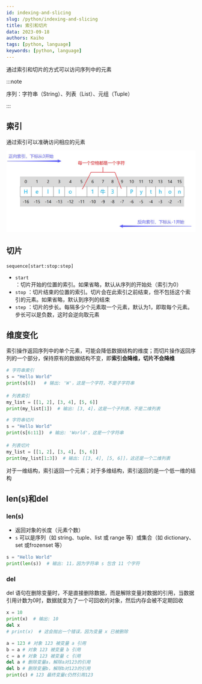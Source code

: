 ```yaml
---
id: indexing-and-slicing
slug: /python/indexing-and-slicing
title: 索引和切片
data: 2023-09-18
authors: Kaiho
tags: [python, language]
keywords: [python, language]
---
```


通过索引和切片的方式可以访问序列中的元素

:::note

序列：字符串（String）、列表（List）、元组（Tuple）

:::

## 索引

通过索引可以准确访问相应的元素

![image-20240224131959572](Indexing-and-slicing/image-20240224131959572.png)



## 切片

`sequence[start:stop:step]`

- `start` ：切片开始的位置的索引。如果省略，默认从序列的开始处（索引为0）
- `stop` ：切片结束的位置的索引。切片会在此索引之前结束，但不包括这个索引的元素。如果省略，默认到序列的结束
- `step` ：切片的步长。每隔多少个元素取一个元素，默认为1，即取每个元素。步长可以是负数，这时会逆向取元素



## 维度变化

索引操作返回序列中的单个元素，可能会降低数据结构的维度；而切片操作返回序列的一个部分，保持原有的数据结构不变，即**索引会降维，切片不会降维**

```python
# 字符串索引
s = "Hello World"
print(s[6])   # 输出: 'W'，这是一个字符，不是子字符串

# 列表索引
my_list = [[1, 2], [3, 4], [5, 6]]
print(my_list[1])  # 输出: [3, 4]，这是一个子列表，不是二维列表
```

```python
# 字符串切片
s = "Hello World"
print(s[6:11])  # 输出: 'World'，这是一个字符串

# 列表切片
my_list = [[1, 2], [3, 4], [5, 6]]
print(my_list[1:3])  # 输出: [[3, 4], [5, 6]]，这还是一个二维列表
```

对于一维结构，索引返回一个元素；对于多维结构，索引返回的是一个低一维的结构



## len(s)和del

### len(s)

- 返回对象的长度（元素个数）
- `s` 可以是序列（如 string、tuple、list 或 range 等）或集合（如 dictionary、set 或frozenset 等）

```python
s = "Hello World"
print(len(s))  # 输出: 11，因为字符串 s 包含 11 个字符
```



### del

del 语句在删除变量时，不是直接删除数据，而是解除变量对数据的引用，当数据引用计数为0时，数据就变为了一个可回收的对象，然后内存会被不定期回收

```python
x = 10
print(x)  # 输出: 10
del x
# print(x)  # 这会抛出一个错误，因为变量 x 已被删除
```

```python
a = 123 # 对象 123 被变量 a 引用
b = a # 对象 123 被变量 b 引用
c = a # 对象 123 被变量 c 引用
del a # 删除变量a，解除a对123的引用
del b # 删除变量b，解除b对123的引用
print(c) # 123 最终变量c仍然引用123
```

